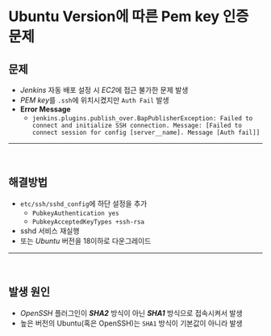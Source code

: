 # Ubuntu Version에 따른 Pem key 인증 문제

## **문제**

- _Jenkins_ 자동 배포 설정 시 *EC2*에 접근 불가한 문제 발생
- *PEM key*를 `.ssh`에 위치시켰지만 `Auth Fail` 발생
- **Error Message**
  - `jenkins.plugins.publish_over.BapPublisherException: Failed to connect and initialize SSH connection. Message: [Failed to connect session for config [server__name]. Message [Auth fail]]`

---

<br>

## **해결방법**

- `etc/ssh/sshd_config`에 하단 설정을 추가
  - `PubkeyAuthentication yes`
  - `PubkeyAcceptedKeyTypes +ssh-rsa`
- sshd 서비스 재실행
- 또는 _Ubuntu_ 버전을 18이하로 다운그레이드

---

<br>

## **발생 원인**

- _OpenSSH_ 플러그인이 **_SHA2_** 방식이 아닌 **_SHA1_** 방식으로 접속시켜서 발생
- 높은 버전의 Ubuntu(혹은 OpenSSH)는 `SHA1` 방식이 기본값이 아니라 발생
